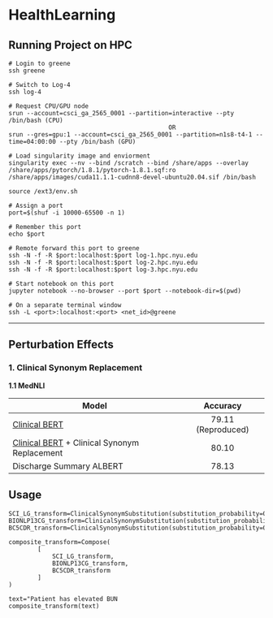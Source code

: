 # HealthLearning

## Running Project on HPC

```
# Login to greene
ssh greene

# Switch to Log-4
ssh log-4

# Request CPU/GPU node
srun --account=csci_ga_2565_0001 --partition=interactive --pty /bin/bash (CPU)
                                            OR
srun --gres=gpu:1 --account=csci_ga_2565_0001 --partition=n1s8-t4-1 --time=04:00:00 --pty /bin/bash (GPU)

# Load singularity image and enviorment
singularity exec --nv --bind /scratch --bind /share/apps --overlay /share/apps/pytorch/1.8.1/pytorch-1.8.1.sqf:ro /share/apps/images/cuda11.1.1-cudnn8-devel-ubuntu20.04.sif /bin/bash

source /ext3/env.sh

# Assign a port
port=$(shuf -i 10000-65500 -n 1)

# Remember this port
echo $port

# Remote forward this port to greene
ssh -N -f -R $port:localhost:$port log-1.hpc.nyu.edu
ssh -N -f -R $port:localhost:$port log-2.hpc.nyu.edu
ssh -N -f -R $port:localhost:$port log-3.hpc.nyu.edu

# Start notebook on this port
jupyter notebook --no-browser --port $port --notebook-dir=$(pwd)

# On a separate terminal window
ssh -L <port>:localhost:<port> <net_id>@greene
```

---

## Perturbation Effects

### 1. Clinical Synonym Replacement

**1.1 MedNLI**

| Model        |  Accuracy | 
| ------------- |:-------------:|
| [Clinical BERT](https://arxiv.org/pdf/1904.03323.pdf) | 79.11 (Reproduced) |
| [Clinical BERT](https://arxiv.org/pdf/1904.03323.pdf) + Clinical Synonym Replacement | 80.10 |
| Discharge Summary ALBERT | 78.13 |


## Usage
```
SCI_LG_transform=ClinicalSynonymSubstitution(substitution_probability=0.3,p=0.3,scispacy_entity_model="en_ner_bionlp13cg_md") 
BIONLP13CG_transform=ClinicalSynonymSubstitution(substitution_probability=0.7,p=0.7,scispacy_entity_model="en_ner_bionlp13cg_md")
BC5CDR_transform=ClinicalSynonymSubstitution(substitution_probability=0.7,p=0.7,scispacy_entity_model="en_ner_bionlp13cg_md")

composite_transform=Compose(
        [
            SCI_LG_transform,
            BIONLP13CG_transform,
            BC5CDR_transform
        ]
)

text="Patient has elevated BUN
composite_transform(text)
```
